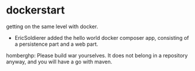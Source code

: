 # dockerstart
getting on the same level with docker.

* EricSoldierer added the hello world docker composer app, consisting of a persistence part and a web part.

homberghp: Please build war yourselves. It does not belong in a repository anyway, and you will have a go with maven.

